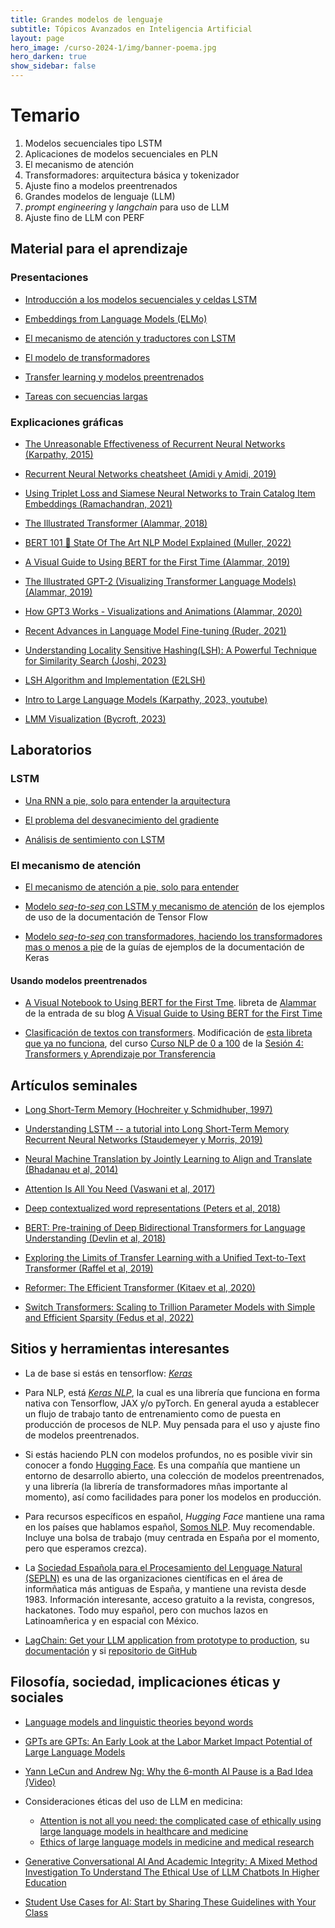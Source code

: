 ```yaml
---
title: Grandes modelos de lenguaje 
subtitle: Tópicos Avanzados en Inteligencia Artificial 
layout: page
hero_image: /curso-2024-1/img/banner-poema.jpg
hero_darken: true
show_sidebar: false
---
```


# Temario

1. Modelos secuenciales tipo LSTM
2. Aplicaciones de modelos secuenciales en PLN
3. El mecanismo de atención
4. Transformadores: arquitectura básica y tokenizador
5. Ajuste fino a modelos preentrenados
6. Grandes modelos de lenguaje (LLM)
7. *prompt engineering* y *langchain* para uso de LLM
8. Ajuste fino de LLM con PERF

## Material para el aprendizaje

### Presentaciones

- [Introducción a los modelos secuenciales y celdas LSTM](https://github.com/Topicos-IA-UNISON/curso-2024-1/blob/main/slides/pln-capitulo-2.pptx)  

- [Embeddings from Language Models (ELMo)](http://hanj.cs.illinois.edu/cs512/slides-students2020/Elmo.pdf)

- [El mecanismo de atención y traductores con LSTM](https://github.com/Topicos-IA-UNISON/curso-2024-1/blob/main/slides/atencion-slides.pdf)

- [El modelo de transformadores](https://github.com/Topicos-IA-UNISON/curso-2024-1/blob/main/slides/transformers.pdf)

- [Transfer learning y modelos preentrenados](https://github.com/Topicos-IA-UNISON/curso-2024-1/blob/main/slides/transfer.pdf)

- [Tareas con secuencias largas](https://github.com/Topicos-IA-UNISON/curso-2024-1/blob/main/slides/secuencias-largas.pdf)


### Explicaciones gráficas

- [The Unreasonable Effectiveness of Recurrent Neural Networks (Karpathy, 2015)](http://karpathy.github.io/2015/05/21/rnn-effectiveness/)

- [Recurrent Neural Networks cheatsheet (Amidi y Amidi, 2019)](https://stanford.edu/~shervine/teaching/cs-230/cheatsheet-recurrent-neural-networks)

- [Using Triplet Loss and Siamese Neural Networks to Train Catalog Item Embeddings (Ramachandran, 2021)](https://doordash.engineering/2021/09/08/using-twin-neural-networks-to-train-catalog-item-embeddings/)

- [The Illustrated Transformer (Alammar, 2018)](http://jalammar.github.io/illustrated-transformer/)

- [BERT 101 🤗 State Of The Art NLP Model Explained (Muller, 2022)](https://huggingface.co/blog/bert-101)

- [A Visual Guide to Using BERT for the First Time (Alammar, 2019)](http://jalammar.github.io/a-visual-guide-to-using-bert-for-the-first-time/)

- [The Illustrated GPT-2 (Visualizing Transformer Language Models) (Alammar, 2019)](http://jalammar.github.io/illustrated-gpt2/)

- [How GPT3 Works - Visualizations and Animations (Alammar, 2020)](http://jalammar.github.io/how-gpt3-works-visualizations-animations/)

- [Recent Advances in Language Model Fine-tuning (Ruder, 2021)](https://www.ruder.io/recent-advances-lm-fine-tuning/) 

- [Understanding Locality Sensitive Hashing(LSH): A Powerful Technique for Similarity Search (Joshi, 2023)](https://medium.com/@sarthakjoshi_9398/understanding-locality-sensitive-hashing-lsh-a-powerful-technique-for-similarity-search-a95b090bdc4a)
  
- [LSH Algorithm and Implementation (E2LSH)](https://www.mit.edu/~andoni/LSH/)


- [Intro to Large Language Models (Karpathy, 2023, youtube)](https://youtu.be/zjkBMFhNj_g?si=al3CCBwB5hqQ5kPy)
  
- [LMM Visualization (Bycroft, 2023)](https://bbycroft.net/llm)


## Laboratorios

### LSTM

- [Una RNN a pie, solo para entender la arquitectura](https://github.com/Topicos-IA-UNISON/curso-2024-1//blob/main/labs/RNN/Estados-ocultos.ipynb)

- [El problema del desvanecimiento del gradiente](https://github.com/Topicos-IA-UNISON/curso-2024-1//blob/main/labs/RNN/vanish-grad.ipynb)

- [Análisis de sentimiento con LSTM](https://github.com/Topicos-IA-UNISON/curso-2024-1/blob/main/labs/RNN/LSTM-IMdb.ipynb)


### El mecanismo de atención

- [El mecanismo de atención a pie, solo para entender](https://github.com/Topicos-IA-UNISON/curso-2024-1/blob/main/labs/atencion/atencion.ipynb)
  
- [Modelo *seq-to-seq* con LSTM y mecanismo de atención](https://www.tensorflow.org/text/tutorials/nmt_with_attention?hl=en) de los ejemplos de uso de la documentación de Tensor Flow


- [Modelo *seq-to-seq* con transformadores, haciendo los transformadores mas o menos a pie](https://colab.research.google.com/github/keras-team/keras-io/blob/master/examples/nlp/ipynb/neural_machine_translation_with_transformer.ipynb) de la guías de ejemplos de la documentación de Keras


#### Usando modelos preentrenados


- [A Visual Notebook to Using BERT for the First Tme](https://colab.research.google.com/github/jalammar/jalammar.github.io/blob/master/notebooks/bert/A_Visual_Notebook_to_Using_BERT_for_the_First_Time.ipynb). libreta de [Alammar](http://jalammar.github.io) de la entrada de su blog [A Visual Guide to Using BERT for the First Time](http://jalammar.github.io/a-visual-guide-to-using-bert-for-the-first-time/)

- [Clasificación de textos con transformers](https://colab.research.google.com/github/topicos-ia-unison.github.io/curso-2024-1/blob/main/labs/atencion/transfer-hf.ipynb). Modificación de [esta libreta que ya no funciona](https://colab.research.google.com/github/somosnlp/nlp-de-cero-a-cien/blob/main/4_transformers_aprendizaje_por_transferencia/clasificacion_de_textos.ipynb), del curso [Curso NLP de 0 a 100](https://somosnlp.org/recursos/curso-de-nlp-de-0-a-100) de la [Sesión 4: Transformers y Aprendizaje por Transferencia](https://somosnlp.org/nlp-de-cero-a-cien/sesion-04)


## Artículos seminales

- [Long Short-Term Memory (Hochreiter y Schmidhuber, 1997)](https://deeplearning.cs.cmu.edu/F23/document/readings/LSTM.pdf)

- [Understanding LSTM -- a tutorial into Long Short-Term Memory Recurrent Neural Networks (Staudemeyer y Morris, 2019)](https://arxiv.org/abs/1909.09586)

- [Neural Machine Translation by Jointly Learning to Align and Translate (Bhadanau et al, 2014)](https://arxiv.org/abs/1409.0473)

- [Attention Is All You Need (Vaswani et al, 2017)](https://arxiv.org/abs/1706.03762)

- [Deep contextualized word representations (Peters et al, 2018)](https://arxiv.org/pdf/1802.05365)

- [BERT: Pre-training of Deep Bidirectional Transformers for Language Understanding (Devlin et al, 2018)](https://arxiv.org/abs/1810.04805)

- [Exploring the Limits of Transfer Learning with a Unified Text-to-Text Transformer (Raffel et al, 2019)](https://arxiv.org/abs/1910.10683)

- [Reformer: The Efficient Transformer (Kitaev et al, 2020)](https://arxiv.org/abs/2001.04451)

- [Switch Transformers: Scaling to Trillion Parameter Models with Simple and Efficient Sparsity (Fedus et al, 2022)](https://arxiv.org/pdf/2101.03961.pdf)


## Sitios y herramientas interesantes

- La de base si estás en tensorflow: [*Keras*](https://keras.io)

- Para NLP, está [*Keras NLP*](https://keras.io/keras_nlp/), la cual es una librería que funciona en forma nativa con Tensorflow, JAX y/o pyTorch. En general ayuda a establecer un flujo de trabajo tanto de entrenamiento como de puesta en producción de procesos de NLP. Muy pensada para el uso y ajuste fino de modelos preentrenados.

- Si estás haciendo PLN con modelos profundos, no es posible vivir sin conocer a fondo [Hugging Face](https://huggingface.co). Es una compañía que mantiene un entorno de desarrollo abierto, una colección de modelos preentrenados, y una librería (la librería de transformadores mñas importante al momento), así como facilidades para poner los modelos en producción.

- Para recursos específicos en español, *Hugging Face* mantiene una rama en los países que hablamos español, [Somos NLP](https://somosnlp.org). Muy recomendable. Incluye una bolsa de trabajo (muy centrada en España por el momento, pero que esperamos crezca).
 
- La [Sociedad Española para el Procesamiento del Lenguage Natural (SEPLN)](http://www.sepln.org) es una de las organizaciones científicas en el área de informñatica más antiguas de España, y mantiene una revista desde 1983. Información interesante, acceso gratuito a la revista, congresos, hackatones. Todo muy español, pero con muchos lazos en Latinoamñerica y en espacial con México.

- [LagChain: Get your LLM application from prototype to production](https://www.langchain.com), su [documentación](https://python.langchain.com/docs/get_started) y si [repositorio de GitHub](https://github.com/langchain-ai/langchain)

## Filosofía, sociedad, implicaciones éticas y sociales

- [Language models and linguistic theories beyond words](https://www.nature.com/articles/s42256-023-00703-8)

- [GPTs are GPTs: An Early Look at the Labor Market Impact Potential of Large Language Models](https://arxiv.org/abs/2303.10130)

- [Yann LeCun and Andrew Ng: Why the 6-month AI Pause is a Bad Idea (Video)](https://www.youtube.com/live/BY9KV8uCtj4?si=ZmGJWo6ERkLwQdRg) 

- Consideraciones éticas del uso de LLM en medicina:
  - [Attention is not all you need: the complicated case of ethically using large language models in healthcare and medicine](https://www.sciencedirect.com/science/article/pii/S2352396423000774)
  - [Ethics of large language models in medicine and medical
research](https://www.thelancet.com/journals/landig/article/PIIS2589-7500(23)00083-3/fulltext)

- [Generative Conversational AI And Academic Integrity: A Mixed Method Investigation To Understand The Ethical Use of LLM Chatbots In Higher Education](https://papers.ssrn.com/sol3/papers.cfm?abstract_id=4548263)

- [Student Use Cases for AI: Start by Sharing These Guidelines with Your Class](https://hbsp.harvard.edu/inspiring-minds/student-use-cases-for-ai)



